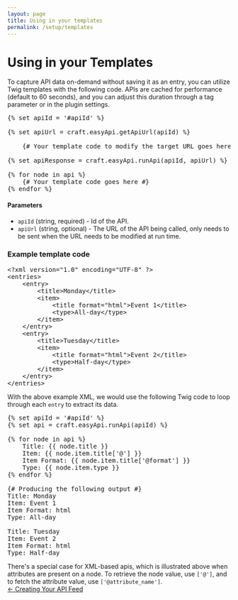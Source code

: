 ```yaml
---
layout: page
title: Using in your templates
permalink: /setup/templates
---
```

# Using in your Templates

To capture API data on-demand without saving it as an entry, you can utilize Twig templates with the following code. APIs are cached for performance (default to 60 seconds), and you can adjust this duration through a tag parameter or in the plugin settings.

<pre>
&#123;% set apiId = '#apiId' %&#125;

&#123;% set apiUrl = craft.easyApi.getApiUrl(apiId) %&#125;

    &#123;# Your template code to modify the target URL goes here #&#125;

&#123;% set apiResponse = craft.easyApi.runApi(apiId, apiUrl) %&#125;

&#123;% for node in api %&#125;
    &#123;# Your template code goes here #&#125;
&#123;% endfor %&#125;
</pre>

#### Parameters

- `apiId` (string, required) - Id of the API.
- `apiUrl` (string, optional) - The URL of the API being called, only needs to be sent when the URL needs to be modified at run time.

### Example template code

<pre>
&lt;?xml version="1.0" encoding="UTF-8" ?&gt;
&lt;entries&gt;
    &lt;entry&gt;
        &lt;title&gt;Monday&lt;/title&gt;
        &lt;item&gt;
            &lt;title format="html"&gt;Event 1&lt;/title&gt;
            &lt;type&gt;All-day&lt;/type&gt;
        &lt;/item&gt;
    &lt;/entry&gt;
    &lt;entry&gt;
        &lt;title&gt;Tuesday&lt;/title&gt;
        &lt;item&gt;
            &lt;title format="html"&gt;Event 2&lt;/title&gt;
            &lt;type&gt;Half-day&lt;/type&gt;
        &lt;/item&gt;
    &lt;/entry&gt;
&lt;/entries&gt;
</pre>

With the above example XML, we would use the following Twig code to loop through each `entry` to extract its data.

<pre>
&#123;% set apiId = '#apiId' %&#125;
&#123;% set api = craft.easyApi.runApi(apiId) %&#125;

&#123;% for node in api %&#125;
    Title: &#123;&#123; node.title &#125;&#125;
    Item: &#123;&#123; node.item.title['@'] &#125;&#125;
    Item Format: &#123;&#123; node.item.title['@format'] &#125;&#125;
    Type: &#123;&#123; node.item.type &#125;&#125;
&#123;% endfor %&#125;

&#123;# Producing the following output #&#125;
Title: Monday
Item: Event 1
Item Format: html
Type: All-day

Title: Tuesday
Item: Event 2
Item Format: html
Type: Half-day
</pre>

<div class="alert alert-primary">
There's a special case for XML-based apis, which is illustrated above when attributes are present on a node. To retrieve the node value, use <code>['@']</code>, and to fetch the attribute value, use <code>['@attribute_name']</code>.
</div>

<div style="display: flex; justify-content: space-between">
<a href="/setup/creating">← Creating Your API Feed</a>
</div>